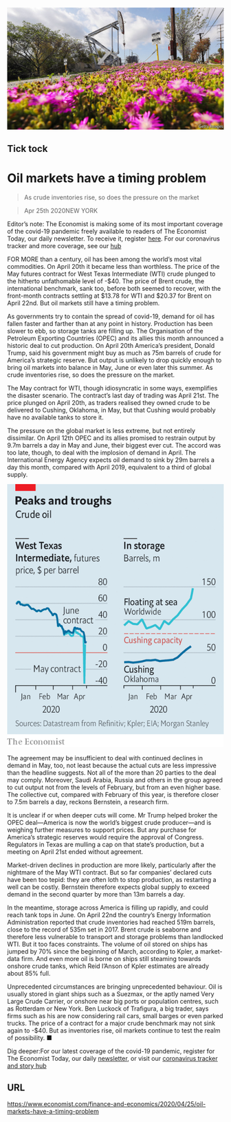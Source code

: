 ![](./images/20200425_FNP001_0.jpg)

## Tick tock

# Oil markets have a timing problem

> As crude inventories rise, so does the pressure on the market

> Apr 25th 2020NEW YORK

Editor’s note: The Economist is making some of its most important coverage of the covid-19 pandemic freely available to readers of The Economist Today, our daily newsletter. To receive it, register [here](https://www.economist.com//newslettersignup). For our coronavirus tracker and more coverage, see our [hub](https://www.economist.com//coronavirus)

FOR MORE than a century, oil has been among the world’s most vital commodities. On April 20th it became less than worthless. The price of the May futures contract for West Texas Intermediate (WTI) crude plunged to the hitherto unfathomable level of -$40. The price of Brent crude, the international benchmark, sank too, before both seemed to recover, with the front-month contracts settling at $13.78 for WTI and $20.37 for Brent on April 22nd. But oil markets still have a timing problem.

As governments try to contain the spread of covid-19, demand for oil has fallen faster and farther than at any point in history. Production has been slower to ebb, so storage tanks are filling up. The Organisation of the Petroleum Exporting Countries (OPEC) and its allies this month announced a historic deal to cut production. On April 20th America’s president, Donald Trump, said his government might buy as much as 75m barrels of crude for America’s strategic reserve. But output is unlikely to drop quickly enough to bring oil markets into balance in May, June or even later this summer. As crude inventories rise, so does the pressure on the market.

The May contract for WTI, though idiosyncratic in some ways, exemplifies the disaster scenario. The contract’s last day of trading was April 21st. The price plunged on April 20th, as traders realised they owned crude to be delivered to Cushing, Oklahoma, in May, but that Cushing would probably have no available tanks to store it.

The pressure on the global market is less extreme, but not entirely dissimilar. On April 12th OPEC and its allies promised to restrain output by 9.7m barrels a day in May and June, their biggest ever cut. The accord was too late, though, to deal with the implosion of demand in April. The International Energy Agency expects oil demand to sink by 29m barrels a day this month, compared with April 2019, equivalent to a third of global supply.



![](./images/20200425_FNC312.png)

The agreement may be insufficient to deal with continued declines in demand in May, too, not least because the actual cuts are less impressive than the headline suggests. Not all of the more than 20 parties to the deal may comply. Moreover, Saudi Arabia, Russia and others in the group agreed to cut output not from the levels of February, but from an even higher base. The collective cut, compared with February of this year, is therefore closer to 7.5m barrels a day, reckons Bernstein, a research firm.

It is unclear if or when deeper cuts will come. Mr Trump helped broker the OPEC deal—America is now the world’s biggest crude producer—and is weighing further measures to support prices. But any purchase for America’s strategic reserves would require the approval of Congress. Regulators in Texas are mulling a cap on that state’s production, but a meeting on April 21st ended without agreement.

Market-driven declines in production are more likely, particularly after the nightmare of the May WTI contract. But so far companies’ declared cuts have been too tepid: they are often loth to stop production, as restarting a well can be costly. Bernstein therefore expects global supply to exceed demand in the second quarter by more than 13m barrels a day.

In the meantime, storage across America is filling up rapidly, and could reach tank tops in June. On April 22nd the country’s Energy Information Administration reported that crude inventories had reached 519m barrels, close to the record of 535m set in 2017. Brent crude is seaborne and therefore less vulnerable to transport and storage problems than landlocked WTI. But it too faces constraints. The volume of oil stored on ships has jumped by 70% since the beginning of March, according to Kpler, a market-data firm. And even more oil is borne on ships still steaming towards onshore crude tanks, which Reid I’Anson of Kpler estimates are already about 85% full.

Unprecedented circumstances are bringing unprecedented behaviour. Oil is usually stored in giant ships such as a Suezmax, or the aptly named Very Large Crude Carrier, or onshore near big ports or population centres, such as Rotterdam or New York. Ben Luckock of Trafigura, a big trader, says firms such as his are now considering rail cars, small barges or even parked trucks. The price of a contract for a major crude benchmark may not sink again to -$40. But as inventories rise, oil markets continue to test the realm of possibility. ■

Dig deeper:For our latest coverage of the covid-19 pandemic, register for The Economist Today, our daily [newsletter](https://www.economist.com//newslettersignup), or visit our [coronavirus tracker and story hub](https://www.economist.com//coronavirus)

## URL

https://www.economist.com/finance-and-economics/2020/04/25/oil-markets-have-a-timing-problem
